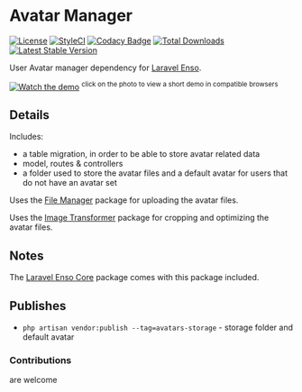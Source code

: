 # Avatar Manager
[![License](https://poser.pugx.org/laravel-enso/avatarmanager/license)](https://https://packagist.org/packages/laravel-enso/avatarmanager)
[![StyleCI](https://styleci.io/repos/94704466/shield?branch=master)](https://styleci.io/repos/94704466)
[![Codacy Badge](https://api.codacy.com/project/badge/Grade/d84efcf2530348d29f2ca573d06f7314)](https://www.codacy.com/app/laravel-enso/AvatarManager?utm_source=github.com&utm_medium=referral&utm_content=laravel-enso/AvatarManager&utm_campaign=badger)
[![Total Downloads](https://poser.pugx.org/laravel-enso/avatarmanager/downloads)](https://packagist.org/packages/laravel-enso/avatarmanager)
[![Latest Stable Version](https://poser.pugx.org/laravel-enso/avatarmanager/version)](https://packagist.org/packages/laravel-enso/avatarmanager)

User Avatar manager dependency for [Laravel Enso](https://github.com/laravel-enso/Enso).

[![Watch the demo](https://laravel-enso.github.io/avatarmanager/screenshots/Selection_013.png)](https://laravel-enso.github.io/avatarmanager/videos/avatar_change.webm)
<sup>click on the photo to view a short demo in compatible browsers</sup>

## Details
 
Includes:
- a table migration, in order to be able to store avatar related data
- model, routes & controllers
- a folder used to store the avatar files and a default avatar for users that do not have an avatar set

Uses the [File Manager](https://github.com/laravel-enso/AvatarManager) package for uploading the avatar files.

Uses the [Image Transformer](https://github.com/laravel-enso/ImageTransformer) package for cropping and optimizing the avatar files.

## Notes

The [Laravel Enso Core](https://github.com/laravel-enso/Core) package comes with this package included.

## Publishes

- `php artisan vendor:publish --tag=avatars-storage` - storage folder and default avatar

### Contributions

are welcome